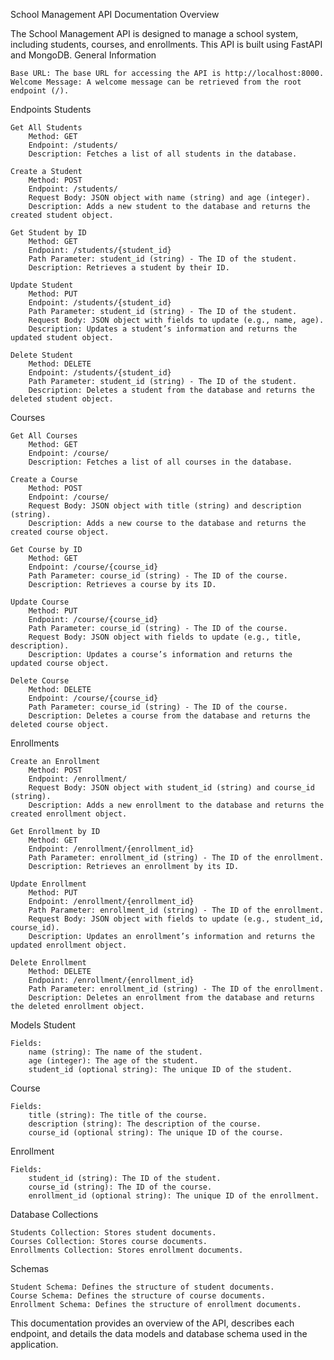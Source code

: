 School Management API Documentation
Overview

The School Management API is designed to manage a school system, including students, courses, and enrollments. This API is built using FastAPI and MongoDB.
General Information

    Base URL: The base URL for accessing the API is http://localhost:8000.
    Welcome Message: A welcome message can be retrieved from the root endpoint (/).

Endpoints
Students

    Get All Students
        Method: GET
        Endpoint: /students/
        Description: Fetches a list of all students in the database.

    Create a Student
        Method: POST
        Endpoint: /students/
        Request Body: JSON object with name (string) and age (integer).
        Description: Adds a new student to the database and returns the created student object.

    Get Student by ID
        Method: GET
        Endpoint: /students/{student_id}
        Path Parameter: student_id (string) - The ID of the student.
        Description: Retrieves a student by their ID.

    Update Student
        Method: PUT
        Endpoint: /students/{student_id}
        Path Parameter: student_id (string) - The ID of the student.
        Request Body: JSON object with fields to update (e.g., name, age).
        Description: Updates a student’s information and returns the updated student object.

    Delete Student
        Method: DELETE
        Endpoint: /students/{student_id}
        Path Parameter: student_id (string) - The ID of the student.
        Description: Deletes a student from the database and returns the deleted student object.

Courses

    Get All Courses
        Method: GET
        Endpoint: /course/
        Description: Fetches a list of all courses in the database.

    Create a Course
        Method: POST
        Endpoint: /course/
        Request Body: JSON object with title (string) and description (string).
        Description: Adds a new course to the database and returns the created course object.

    Get Course by ID
        Method: GET
        Endpoint: /course/{course_id}
        Path Parameter: course_id (string) - The ID of the course.
        Description: Retrieves a course by its ID.

    Update Course
        Method: PUT
        Endpoint: /course/{course_id}
        Path Parameter: course_id (string) - The ID of the course.
        Request Body: JSON object with fields to update (e.g., title, description).
        Description: Updates a course’s information and returns the updated course object.

    Delete Course
        Method: DELETE
        Endpoint: /course/{course_id}
        Path Parameter: course_id (string) - The ID of the course.
        Description: Deletes a course from the database and returns the deleted course object.

Enrollments

    Create an Enrollment
        Method: POST
        Endpoint: /enrollment/
        Request Body: JSON object with student_id (string) and course_id (string).
        Description: Adds a new enrollment to the database and returns the created enrollment object.

    Get Enrollment by ID
        Method: GET
        Endpoint: /enrollment/{enrollment_id}
        Path Parameter: enrollment_id (string) - The ID of the enrollment.
        Description: Retrieves an enrollment by its ID.

    Update Enrollment
        Method: PUT
        Endpoint: /enrollment/{enrollment_id}
        Path Parameter: enrollment_id (string) - The ID of the enrollment.
        Request Body: JSON object with fields to update (e.g., student_id, course_id).
        Description: Updates an enrollment’s information and returns the updated enrollment object.

    Delete Enrollment
        Method: DELETE
        Endpoint: /enrollment/{enrollment_id}
        Path Parameter: enrollment_id (string) - The ID of the enrollment.
        Description: Deletes an enrollment from the database and returns the deleted enrollment object.

Models
Student

    Fields:
        name (string): The name of the student.
        age (integer): The age of the student.
        student_id (optional string): The unique ID of the student.

Course

    Fields:
        title (string): The title of the course.
        description (string): The description of the course.
        course_id (optional string): The unique ID of the course.

Enrollment

    Fields:
        student_id (string): The ID of the student.
        course_id (string): The ID of the course.
        enrollment_id (optional string): The unique ID of the enrollment.

Database
Collections

    Students Collection: Stores student documents.
    Courses Collection: Stores course documents.
    Enrollments Collection: Stores enrollment documents.

Schemas

    Student Schema: Defines the structure of student documents.
    Course Schema: Defines the structure of course documents.
    Enrollment Schema: Defines the structure of enrollment documents.

This documentation provides an overview of the API, describes each endpoint, and details the data models and database schema used in the application.
